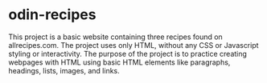 # odin-recipes

This project is a basic website containing three recipes found on allrecipes.com.
The project uses only HTML, without any CSS or Javascript styling or interactivity.
The purpose of the project is to practice creating webpages with HTML using basic HTML elements
like paragraphs, headings, lists, images, and links.